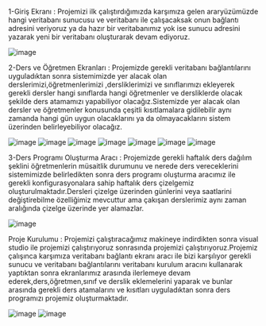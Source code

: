 1-Giriş Ekranı : 
Projemizi ilk çalıştırdığımızda karşımıza gelen araryüzümüzde hangi veritabanı sunucusu ve veritabanı ile çalışacaksak onun bağlantı adresini veriyoruz ya da hazır bir veritabanımız yok ise sunucu adresini yazarak yeni bir veritabanı oluşturarak devam ediyoruz.

![image](https://github.com/zehrabetultaskin/yazgel2-dersprogrami/assets/74192618/07812533-4e86-4bf6-94f2-7867fde459db)

2-Ders ve Öğretmen Ekranları : 
Projemizde gerekli veritabanı bağlantılarını uyguladıktan sonra sistemimizde yer alacak olan derslerimizi,öğretmenlerimizi ,dersliklerimizi ve sınıflarımızı ekleyerek gerekli dersler hangi sınıflarda hangi öğretmenler ve dersliklerde olacak şekilde ders atamamızı yapabiliyor olacağız.Sistemizde yer alacak olan dersler ve öğretmenler konusunda çeşitli kısıtlamalara gidilebilir aynı zamanda hangi gün uygun olacaklarını ya da olmayacaklarını sistem üzerinden belirleyebiliyor olacağız.

![image](https://github.com/zehrabetultaskin/yazgel2-dersprogrami/assets/74192618/50f9d117-ad1c-406c-9c2d-bddb77c07295)
![image](https://github.com/zehrabetultaskin/yazgel2-dersprogrami/assets/74192618/248bf838-dbca-43d8-901e-31fe2c29cea7)
![image](https://github.com/zehrabetultaskin/yazgel2-dersprogrami/assets/74192618/7f88e2a3-321d-4249-b63a-7609238e5f9b)
![image](https://github.com/zehrabetultaskin/yazgel2-dersprogrami/assets/74192618/ec7f3a41-d0c1-4553-a348-85a7dc56fdc9)
![image](https://github.com/zehrabetultaskin/yazgel2-dersprogrami/assets/74192618/a3912bc1-e724-431d-88a5-eb67e549c853)
![image](https://github.com/zehrabetultaskin/yazgel2-dersprogrami/assets/74192618/98f1b0e4-8f51-42b2-a8bf-4ee8ffb38eef)
![image](https://github.com/zehrabetultaskin/yazgel2-dersprogrami/assets/74192618/29e4eff3-6f24-4b27-b4c0-fd282d4a29c6)

3-Ders Programı Oluşturma Aracı : 
Projemizde gerekli haftalık ders dağılım şeklini öğretmenlerin müsaitlik durumunu ve nerede ders vereceklerini sistemimizde belirledikten sonra ders programı oluşturma aracımız ile gerekli konfigurasyonalara sahip haftalık ders çizelgemiz oluşturulmaktadır.Dersleri çizelge üzerinden günlerini veya saatlarini değiştirebilme özelliğimiz mevcuttur ama çakışan derslerimiz aynı zaman aralığında çizelge üzerinde yer alamazlar.

![image](https://github.com/zehrabetultaskin/yazgel2-dersprogrami/assets/74192618/857a264d-b4e0-4331-b273-476c9a20c999)

Proje Kurulumu : 
Projemizi çalıştıracağımız makineye indirdikten sonra visual studio ile projemizi çalıştırıyoruz sonrasında projemizi çalıştırıyoruz.Projemiz çalışınca karşımıza veritabanı bağlantı ekranı aracı ile bizi karşılıyor gerekli sunucu ve veritabanı bağlantılarını veritabanı kurulum aracını kullanarak yaptıktan sonra ekranlarımız arasında ilerlemeye devam ederek,ders,öğretmen,sınıf ve derslik eklemelerini yaparak ve bunlar arasında gerekli ders atamalarını ve kısıtları uyguladıktan sonra ders programızı projemiz oluşturmaktadır.

![image](https://github.com/zehrabetultaskin/yazgel2-dersprogrami/assets/74192618/a21bb487-ebb3-45ab-8532-e3dc1add54b1)
![image](https://github.com/zehrabetultaskin/yazgel2-dersprogrami/assets/74192618/9c3cf46a-f43f-451c-906d-e7ac4a7db333)

